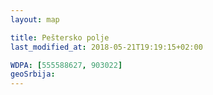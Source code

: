 ```yaml
---
layout: map

title: Peštersko polje
last_modified_at: 2018-05-21T19:19:15+02:00

WDPA: [555588627, 903022]
geoSrbija:
---
```

